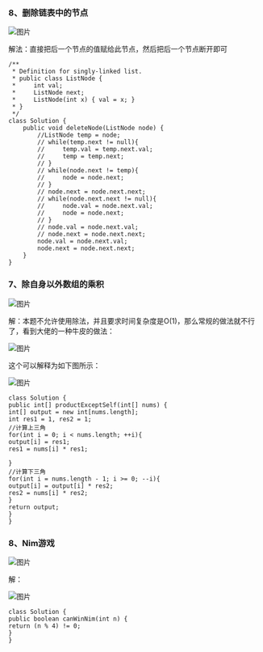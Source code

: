 ### 8、删除链表中的节点

![图片](https://uploader.shimo.im/f/0wOF7BwTXf7LfCU4.png!thumbnail?fileGuid=K6WTQwKVt99PjdRg)

解法：直接把后一个节点的值赋给此节点，然后把后一个节点断开即可

```plain
/**
 * Definition for singly-linked list.
 * public class ListNode {
 *     int val;
 *     ListNode next;
 *     ListNode(int x) { val = x; }
 * }
 */
class Solution {
    public void deleteNode(ListNode node) {
        //ListNode temp = node;
        // while(temp.next != null){
        //     temp.val = temp.next.val;
        //     temp = temp.next;
        // }
        // while(node.next != temp){
        //     node = node.next;
        // }
        // node.next = node.next.next;
        // while(node.next.next != null){
        //     node.val = node.next.val;
        //     node = node.next;
        // }
        // node.val = node.next.val;
        // node.next = node.next.next;
        node.val = node.next.val;
        node.next = node.next.next;
    }
}
```
### 7、除自身以外数组的乘积

![图片](https://uploader.shimo.im/f/f2zACJEr9yHZnnbx.png!thumbnail?fileGuid=K6WTQwKVt99PjdRg)

解：本题不允许使用除法，并且要求时间复杂度是O(1)，那么常规的做法就不行了，看到大佬的一种牛皮的做法：

![图片](https://uploader.shimo.im/f/IwgihX8Y8dqJFvXj.png!thumbnail?fileGuid=K6WTQwKVt99PjdRg)

这个可以解释为如下图所示：

![图片](https://uploader.shimo.im/f/w1N9CwSlb92U1UYc.png!thumbnail?fileGuid=K6WTQwKVt99PjdRg)

```plain
class Solution {
public int[] productExceptSelf(int[] nums) {
int[] output = new int[nums.length];
int res1 = 1, res2 = 1;
//计算上三角
for(int i = 0; i < nums.length; ++i){
output[i] = res1;
res1 = nums[i] * res1;

}
//计算下三角
for(int i = nums.length - 1; i >= 0; --i){
output[i] = output[i] * res2;
res2 = nums[i] * res2;
}
return output;
}
}
```
### 8、Nim游戏

![图片](https://uploader.shimo.im/f/djEzyEUmSH9k0WBr.png!thumbnail?fileGuid=K6WTQwKVt99PjdRg)

解：

![图片](https://uploader.shimo.im/f/k6kMdUaaz5fyIVZS.png!thumbnail?fileGuid=K6WTQwKVt99PjdRg)

```plain
class Solution {
public boolean canWinNim(int n) {
return (n % 4) != 0;
}
}
```
